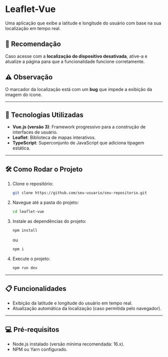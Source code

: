 # Leaflet-Vue

Uma aplicação que exibe a latitude e longitude do usuário com base na sua localização em tempo real.

## 📌 Recomendação 
Caso acesse com a **localização do dispositivo desativada**, ative-a e atualize a página para que a funcionalidade funcione corretamente.

## ⚠️ Observação 
O marcador da localização está com um **bug** que impede a exibição da imagem do ícone. 

---

## 🚀 Tecnologias Utilizadas
- **Vue.js (versão 3)**: Framework progressivo para a construção de interfaces de usuário.
- **Leaflet**: Biblioteca de mapas interativos.
- **TypeScript**: Superconjunto de JavaScript que adiciona tipagem estática.

---

## 🛠️ Como Rodar o Projeto
1. Clone o repositório:
   
   ```bash
   git clone https://github.com/seu-usuario/seu-repositorio.git
   ```

2. Navegue até a pasta do projeto:

    ```bash
    cd leaflet-vue
    ```

3. Instale as dependências do projeto:
  
    ```bash
    npm install
    ```

    ou 

    ```bash
    npm i
    ```

4. Execute o projeto:

    ```bash
    npm run dev
    ```

---

## 📋 Funcionalidades
- Exibição da latitude e longitude do usuário em tempo real.
- Atualização automática da localização (caso permitida pelo navegador).

---

## 💻 Pré-requisitos
- Node.js instalado (versão mínima recomendada: 16.x).
- NPM ou Yarn configurado.

